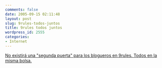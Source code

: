 ```yaml
---
comments: false
date: 2005-09-15 02:11:48
layout: post
slug: 9rules-todos-juntos
title: 9rules todos juntos
wordpress_id: 2555
categories:
- Internet
---
```


[No existirá una "segunda puerta" para los blogueros en 9rules. Todos en la misma bolsa.](http://www.htmllife.com/archivos/9rules-spanish-y-9rules-seran-una-misma-red/)
